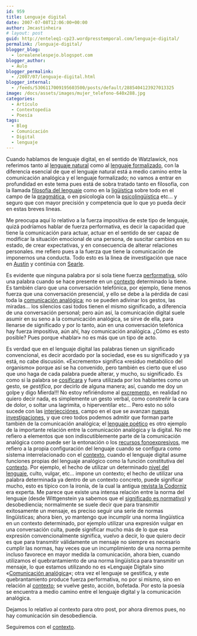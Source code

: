 ```yaml
---
id: 959
title: Lenguaje digital
date: 2007-07-08T12:06:00+00:00
author: Jmcastinheira
# layout: post
guid: http://enteleq1-cp23.wordpresstemporal.com/lenguaje-digital/
permalink: /lenguaje-digital/
blogger_blog:
  - lorealenelespejo.blogspot.com
blogger_author:
  - Aulo
blogger_permalink:
  - /2007/07/lenguaje-digital.html
blogger_internal:
  - /feeds/5306117009195603500/posts/default/2885404123927013325
image: /docs/assets/images/mujer_telefono-640x288.jpg
categories:
  - Artículo
  - Contextopedia
  - Poesía
tags:
  - Blog
  - Comunicación
  - Digital
  - lenguaje
---
```

Cuando hablamos de lenguaje digital, en el sentido de Watzlawick, nos referimos tanto al [lenguaje natural](http://es.wikipedia.org/wiki/Lengua_natural) como al [lenguaje formalizado](http://es.wikipedia.org/wiki/Lenguaje_formalizado), con la diferencia esencial de que el lenguaje natural está a medio camino entre la comunicación analógica y el lenguaje formalizado; no vamos a entrar en profundidad en este tema pues está de sobra tratado tanto en filosofía, con la llamada [filosofía del lenguaje](http://es.geocities.com/soloapuntes/tercero/flen/tgflen.html) como en la [ligüística](http://es.wikipedia.org/wiki/Ling%C3%BC%C3%ADstica) sobre todo en el campo de la [pragmática](https://es.wikipedia.org/wiki/Pragm%C3%A1tica), o en psicología con la [psicolingüística](http://es.wikipedia.org/wiki/Psicoling%C3%BC%C3%ADstica) etc&#8230; y seguro que con mayor precisión y competencia que lo que yo pueda decir en estas breves lineas.

Me preocupa aquí lo relativo a la fuerza impositiva de este tipo de lenguaje, quizá podríamos hablar de fuerza performativa, es decir la capacidad que tiene la comunicación para actuar, actuar en el sentido de ser capaz de modificar la situación emocional de una persona, de suscitar cambios en su estado, de crear expectativas, y en consecuencia de alterar relaciones personales. me refiero pues a la fuerza que tiene la comunicación de imponernos una conducta. Todo esto es la linea de investigación que nace en [Austin](https://es.wikipedia.org/wiki/John_Langshaw_Austin) y continúa con [Searle](https://es.wikipedia.org/wiki/John_Searle).

Es evidente que ninguna palabra por si sola tiene fuerza [performativa](http://es.wikipedia.org/wiki/Enunciado_performativo), sólo una palabra cuando se hace presente en un [contexto](http://entelequia.info/contexto/) determinado la tiene. Es también claro que una conversación telefónica, por ejemplo, tiene menos fuerza que una conversación presencial, y ello se debe a la pérdida de casi toda la [comunicación analógica](http://lorealenelespejo.blogspot.com/2007/06/comunicacin-1-lenguaje-analgico.html); no se pueden adivinar los gestos, las miradas&#8230; los silencios casi todos tienen el mismo significado, a diferencia de una conversación personal; pero aún así, la comunicación digital suele asumir en su seno a la comunicación analógica, se sirve de ella, para llenarse de significado y por lo tanto, aún en una conversación telefónica hay fuerza impositiva, aún ahí, hay comunicación analógica. ¿Cómo es esto posible? Pues porque «hablar» no es más que un tipo de acto.

Es verdad que en el lenguaje digital las palabras tienen un significado convencional, es decir acordado por la sociedad, ese es su significado y ya está, no cabe discusión. «Excremento» significa «residuo metabólico del organismo» porque así se ha convenido, pero también es cierto que el uso que uno haga de cada palabra puede alterar, y mucho, su significado. Es como si la palabra se [cosificara](http://buscon.rae.es/draeI/SrvltConsulta?TIPO_BUS=3&LEMA=cosificar) y fuera utilizada por los hablantes como un gesto, se _gestifica_, por decirlo de alguna manera; así, cuando me doy un golpe y digo Mierda!!! No estoy refiriéndome al [excremento,](http://buscon.rae.es/draeI/SrvltConsulta?TIPO_BUS=3&LEMA=mierda) en realidad no quiero decir nada, es simplemente un gesto verbal, como constreñir la cara de dolor, o soltar una lagrimita, o hiperventilar etc&#8230; Pero esto no sólo sucede con las [interjecciónes,](http://buscon.rae.es/draeI/SrvltConsulta?TIPO_BUS=3&LEMA=interjecci%C3%B3n) campo en el que se avanzan [nuevas investigaciones](http://dialnet.unirioja.es/servlet/articulo?codigo=1005886&info=resumen), y que creo todos podemos admitir que forman parte también de la comunicación analógica; el [lenguaje poético](http://cantodeespumas.blogspot.com/2007/05/fotopoesa-y-fotografa.html) es otro ejemplo de la importante relación entre la comunicación analógica y la digital. No me refiero a elementos que son indiscutiblemente parte de la comunicación analógica como puede ser la entonación o los [recursos fonoexpresivos](http://www.institucional.us.es/revistas/revistas/elia/pdf/1/7-bea.pdf), me refiero a la propia configuración del lenguaje cuando se configura como sistema interrelacionado con el [contexto](http://entelequia.info/contexto/), cuando el lenguaje digital asume funciones propias del lenguaje analógico como la función constitutiva del [contexto](http://entelequia.info/contexto/). Por ejemplo, el hecho de utilizar un determinado [nivel del lenguaje](http://roble.pntic.mec.es/msanto1/lengua/niveles.htm), culto, vulgar, etc&#8230; impone un contexto; el hecho de utilizar una palabra determinada ya dentro de un contexto concreto, puede significar mucho, esto es típico con la ironía, de la cual la antigua [revista la Codorniz](https://dirpacoacosta.blogspot.com.es/2012/07/la-codorniz-y-los-chistes-que-nunca-se.html) era experta. Me parece que existe una intensa relación entre la norma del lenguaje (desde Wittgenstein ya sabemos que el [significado es normativo](http://www.razonypalabra.org.mx/anteriores/n57/tkaram.html)) y desobediencia; normalmente se suele decir que para transmitir exitosamente un mensaje, es preciso seguir una serie de normas lingüísticas; ahora bien, yo mantengo que incumplir una norma lingüística en un contexto determinado, por ejemplo utilizar una expresión vulgar en una conversación culta, puede significar mucho más de lo que esa expresión convencionalmente significa, vuelvo a decir, lo que quiero decir es que para transmitir válidamente un mensaje no siempre es necesario cumplir las normas, hay veces que un incumplimiento de una norma permite incluso favorece en mayor medida la comunicación, ahora bien, cuando utilizamos el quebrantamiento de una norma lingüística para transmitir un mensaje, lo que estamos utilizando no es «Lenguaje Digital» sino «[Comunicación analógica](http://entelequia.info/comunicacion-1-comunicacion-analogica/)«; otra vez el lenguaje se gestifica, y este quebrantamiento produce fuerza performativa, no por si mismo, sino en relación al [contexto](http://entelequia.info/contexto/); se vuelve gesto, acción, bofetada. Por esto la poesía se encuentra a medio camino entre el lenguaje digital y la comunicación analógica.

Dejamos lo relativo al contexto para otro post, por ahora diremos pues, no hay comunicación sin desobediencia.

Seguiremos con el [contexto](http://entelequia.info/contexto/).